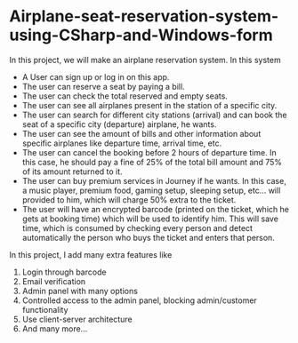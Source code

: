 # Airplane-seat-reservation-system-using-CSharp-and-Windows-form 
In this project, we will make an airplane reservation system. In this system
* A User can sign up or log in on this app.
* The user can reserve a seat by paying a bill.
* The user can check the total reserved and empty seats.
* The user can see all airplanes present in the station of a specific city.
* The user can search for different city stations (arrival) and can book the seat of a specific city (departure) airplane, he wants.
* The user can see the amount of bills and other information about specific airplanes like departure time, arrival time, etc.
* The user can cancel the booking before 2 hours of departure time. In this case, he should pay a fine of 25% of the total bill amount and 75% of its amount returned to it.
* The user can buy premium services in Journey if he wants. In this case, a music player, premium food, gaming setup, sleeping setup, etc... will provided to him, which will charge 50% extra to the ticket.
* The user will have an encrypted barcode (printed on the ticket, which he gets at booking time) which will be used to identify him. This will save time, which is consumed by checking every person and detect automatically the person who buys the ticket and enters that person.

In this project, I add many extra features like
1) Login through barcode
2) Email verification
3) Admin panel with many options
4) Controlled access to the admin panel, blocking admin/customer functionality
5) Use client-server architecture
6) And many more...
